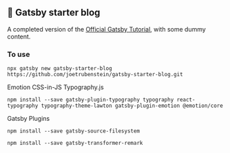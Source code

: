## 🚀 Gatsby starter blog

A completed version of the [Official Gatsby Tutorial](https://www.gatsbyjs.org/tutorial/), with some dummy content.

### To use
```
npx gatsby new gatsby-starter-blog https://github.com/joetrubenstein/gatsby-starter-blog.git

```

Emotion CSS-in-JS
Typography.js

```
npm install --save gatsby-plugin-typography typography react-typography typography-theme-lawton gatsby-plugin-emotion @emotion/core
```

Gatsby Plugins

```
npm install --save gatsby-source-filesystem
```

```
npm install --save gatsby-transformer-remark
```
